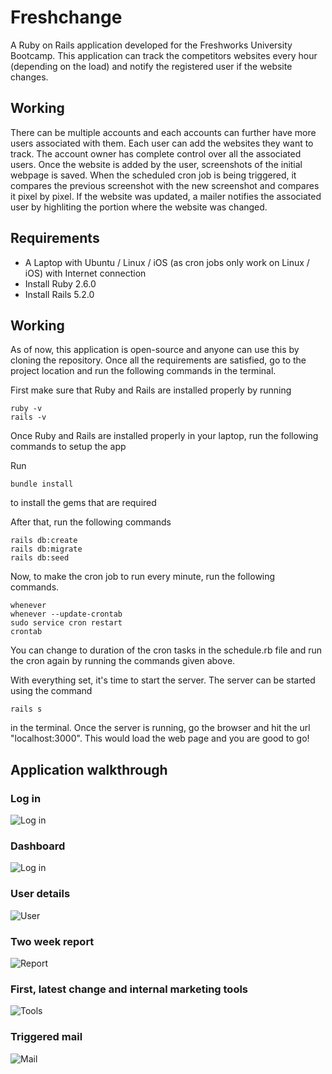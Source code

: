 # Freshchange

A Ruby on Rails application developed for the Freshworks University Bootcamp. This application can track the competitors websites every hour (depending on the load) and notify the registered user if the website changes.

## Working

There can be multiple accounts and each accounts can further have more users associated with them. Each user can add the websites they want to track. The account owner has complete control over all the associated users. Once the website is added by the user, screenshots of the initial webpage is saved. When the scheduled cron job is being triggered, it compares the previous screenshot with the new screenshot and compares it pixel by pixel. If the website was updated, a mailer notifies the associated user by highliting the portion where the website was changed.

## Requirements

* A Laptop with Ubuntu / Linux / iOS (as cron jobs only work on Linux / iOS) with Internet connection
* Install Ruby 2.6.0
* Install Rails 5.2.0

## Working


As of now, this application is open-source and anyone can use this by cloning the repository.
Once all the requirements are satisfied, go to the project location and run the following commands in the terminal.

First make sure that Ruby and Rails are installed properly by running

```
ruby -v
rails -v
```

Once Ruby and Rails are installed properly in your laptop, run the following commands to setup the app

Run
```
bundle install
```
to install the gems that are required

After that, run the following commands

```
rails db:create
rails db:migrate
rails db:seed
```

Now, to make the cron job to run every minute, run the following commands.

```
whenever
whenever --update-crontab
sudo service cron restart
crontab
```
You can change to duration of the cron tasks in the schedule.rb file and run the cron again by running the commands given above.

With everything set, it's time to start the server. The server can be started using the command

```
rails s
``` 

in the terminal. Once the server is running, go the browser and hit the url "localhost:3000". This would load the web page and you are good to go!


## Application walkthrough


### Log in
![Log in](https://github.com/raghav-chakravarthi/freshchange/blob/master/public/assets/1.png "Log in")



### Dashboard
![Log in](https://github.com/raghav-chakravarthi/freshchange/blob/master/public/assets/2.png "Dashboard")



### User details
![User](https://github.com/raghav-chakravarthi/freshchange/blob/master/public/assets/3.png "User details")



### Two week report
![Report](https://github.com/raghav-chakravarthi/freshchange/blob/master/public/assets/4.png "Two week report")



### First, latest change and internal marketing tools
![Tools](https://github.com/raghav-chakravarthi/freshchange/blob/master/public/assets/5.png "Tools")



### Triggered mail
![Mail](https://github.com/raghav-chakravarthi/freshchange/blob/master/public/assets/6.png "Mail")

